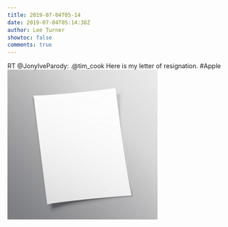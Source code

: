 ```yaml
---
title: 2019-07-04T05-14
date: 2019-07-04T05:14:38Z
author: Lee Turner
showtoc: false
comments: true
---
```


RT @JonyIveParody: .@tim_cook Here is my letter of resignation. #Apple ![](/img/x//1146648489411170304-D-eLrbxUEAA_lyC.jpg)

